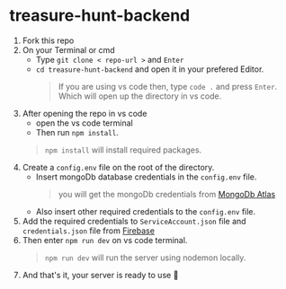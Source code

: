 # treasure-hunt-backend

1. Fork this repo
2. On your Terminal or cmd
   - Type `git clone < repo-url >` and `Enter`
   - `cd treasure-hunt-backend` and open it in your prefered Editor.
     > If you are using vs code then, type `code .` and press `Enter`. Which will open up the directory in vs code.
3. After opening the repo in vs code
   - open the vs code terminal
   - Then run `npm install`. 
    > `npm install` will install required packages.
4. Create a `config.env` file on the root of the directory.
   - Insert mongoDb database credentials in the `config.env` file.
     > you will get the mongoDb credentials from [MongoDb Atlas](https://account.mongodb.com/account/login)
   - Also insert other required credentials to the `config.env` file.
5. Add the required credentials to `ServiceAccount.json` file and `credentials.json` file from [Firebase](https://firebase.google.com/)
6. Then enter `npm run dev` on vs code terminal.
    > `npm run dev` will run the server using nodemon locally.
7. And that's it, your server is ready to use :tada:
